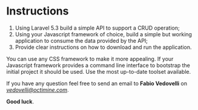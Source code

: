 # Instructions

1. Using Laravel 5.3 build a simple API to support a CRUD operation;
2. Using your Javascript framework of choice, build a simple but working application to consume the data provided by the API;
3. Provide clear instructions on how to download and run the application.

You can use any CSS framework to make it more appealing. If your Javascript framework provides a command line interface to bootstrap the initial project it should be used. Use the most up-to-date toolset available.

If you have any question feel free to send an email to **Fabio Vedovelli** on *vedovelli@octimine.com*.

**Good luck**.

